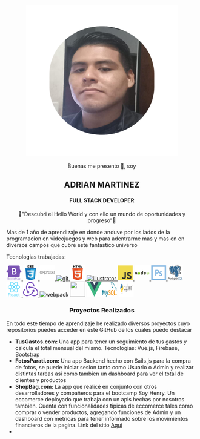 <p align="center" ><img src="./img/image.png" width="400" height="400" /></p>
<p align="center">Buenas me presento 👋, soy</p>
<h2 align="center">ADRIAN MARTINEZ</h2>
<h4 align="center">FULL STACK DEVELOPER</h4>
<p align="center">🙌"Descubri el Hello World y con ello un mundo de oportunidades y progreso"🙌</p>
<p>Mas de 1 año de aprendizaje en donde anduve por los lados de la programacion en videojuegos y web para adentrarme mas y mas en en diversos campos que cubre este fantastico universo</p>
<p>Tecnologias trabajadas:</p>
<p align="left"><a href="https://getbootstrap.com" target="_blank" rel="noreferrer"> <img src="https://raw.githubusercontent.com/devicons/devicon/master/icons/bootstrap/bootstrap-plain-wordmark.svg" alt="bootstrap" width="40" height="40"/> </a> <a href="https://www.w3schools.com/css/" target="_blank" rel="noreferrer"> <img src="https://raw.githubusercontent.com/devicons/devicon/master/icons/css3/css3-original-wordmark.svg" alt="css3" width="40" height="40"/> </a> <a href="https://expressjs.com" target="_blank" rel="noreferrer"> <img src="https://raw.githubusercontent.com/devicons/devicon/master/icons/express/express-original-wordmark.svg" alt="express" width="40" height="40"/> </a></a> <a href="https://git-scm.com/" target="_blank" rel="noreferrer"> <img src="https://www.vectorlogo.zone/logos/git-scm/git-scm-icon.svg" alt="git" width="40" height="40"/> </a><a href="https://www.w3.org/html/" target="_blank" rel="noreferrer"> <img src="https://raw.githubusercontent.com/devicons/devicon/master/icons/html5/html5-original-wordmark.svg" alt="html5" width="40" height="40"/> </a> <a href="https://www.adobe.com/in/products/illustrator.html" target="_blank" rel="noreferrer"> <img src="https://www.vectorlogo.zone/logos/adobe_illustrator/adobe_illustrator-icon.svg" alt="illustrator" width="40" height="40"/> </a> <a href="https://developer.mozilla.org/en-US/docs/Web/JavaScript" target="_blank" rel="noreferrer"> <img src="https://raw.githubusercontent.com/devicons/devicon/master/icons/javascript/javascript-original.svg" alt="javascript" width="40" height="40"/> </a> <a href="https://nodejs.org" target="_blank" rel="noreferrer"> <img src="https://raw.githubusercontent.com/devicons/devicon/master/icons/nodejs/nodejs-original-wordmark.svg" alt="nodejs" width="40" height="40"/> </a> <a href="https://www.photoshop.com/en" target="_blank" rel="noreferrer"> <img src="https://raw.githubusercontent.com/devicons/devicon/master/icons/photoshop/photoshop-line.svg" alt="photoshop" width="40" height="40"/> </a> <a href="https://www.postgresql.org" target="_blank" rel="noreferrer"> <img src="https://raw.githubusercontent.com/devicons/devicon/master/icons/postgresql/postgresql-original-wordmark.svg" alt="postgresql" width="40" height="40"/> </a><a href="https://reactjs.org/" target="_blank" rel="noreferrer"> <img src="https://raw.githubusercontent.com/devicons/devicon/master/icons/react/react-original-wordmark.svg" alt="react" width="40" height="40"/> </a> <a href="https://redux.js.org" target="_blank" rel="noreferrer"> <img src="https://raw.githubusercontent.com/devicons/devicon/master/icons/redux/redux-original.svg" alt="redux" width="40" height="40"/> </a></a>
<img src="https://www.vectorlogo.zone/logos/unity3d/unity3d-icon.svg" alt="webpack" width="40" height="40"/> 
<img src="https://sailsjs.com/images/logos/sails-logo_dkBg_ltBlue.png" width="40" height="40">
<img src="./img/vue.png" width="40" height="40"><img src="./img/MSQL.png" width="40" height="40">
<img src="./img/python.png" width="40" height="40">

<h3 align="center">Proyectos Realizados</h3>
<p>En todo este tiempo de aprendizaje he realizado diversos proyectos cuyo repositorios puedes acceder en este GitHub de los cuales puedo destacar</p>
<ul>
    <li><b>TusGastos.com: </b> Una app para tener un seguimiento de tus gastos y calcula el total mensual del mismo. Tecnologias: Vue.js, Firebase, Bootstrap</li>
    <li><b>FotosParati.com: </b>Una app Backend hecho con Sails.js para la compra de fotos, se puede iniciar sesion tanto como Usuario o Admin y realizar distintas tareas asi como tambien un dashboard para ver el total de clientes y productos</li>
    <li><b>ShopBag.com: </b>La app que realicé en conjunto con otros desarrolladores y compañeros para el bootcamp Soy Henry. Un eccomerce deployado que trabaja con un apis hechas por nosotros tambien. Cuenta con funcionalidades tipicas de eccomerce tales como comprar o vender productos, agregando funciones de Admin y un dashboard con metricas para tener informado sobre los movimientos financieros de la pagina. Link del sitio <a href="https://frontend-g-10-mpnd1y8jd-leojr2021.vercel.app/"> Aqui</a><li>
</ul>
<!---
adrian411997/adrian411997 is a ✨ special ✨ repository because its `README.md` (this file) appears on your GitHub profile.
You can click the Preview link to take a look at your changes.
--->
